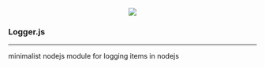 <p align="center"><img src="https://github.com/Benrobo/log4virgin/blob/main/log4virgin/icon/bae37b1f616249c6a623c880ce0f8f92.png"></p>

### Logger.js

---

minimalist nodejs module for logging items in nodejs